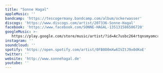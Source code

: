 ```yaml
---
title: "Sonne Hagal"
appleMusic: ''
bandcamp: 'https://tescogermany.bandcamp.com/album/ockerwasser'
discogs: 'https://www.discogs.com/artist/207336-Sonne-Hagal'
facebook: 'https://www.facebook.com/SONNE-HAGAL-135131586506720'
googleMusic: >-
   https://play.google.com/store/music/artist/?id=Ac7usbc264rtqnsmyomcrjiufam
instagram: ''
soundcloud: ''
spotify: 'https://open.spotify.com/artist/0FB0O0mXw6IVZtJ9x0dKoE'
twitter: ''
website: 'http://www.sonnehagal.de'
youtube: ''
---
```

